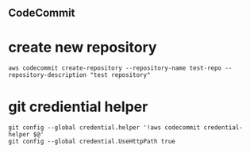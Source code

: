 CodeCommit
---

# create new repository

```
aws codecommit create-repository --repository-name test-repo --repository-description "test repository"
```

# git crediential helper

```
git config --global credential.helper '!aws codecommit credential-helper $@'
git config --global credential.UseHttpPath true
```


